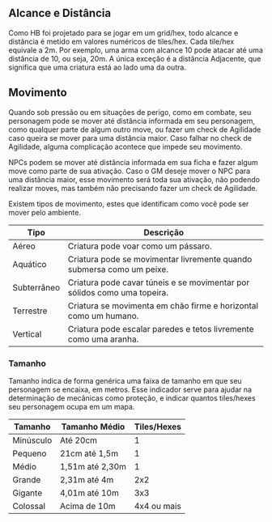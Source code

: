 <!-- ## Mapa, Alcance Tamanho

HB pode ser jogado com mapa ou sem, mas para um combate mais tático, é recomendado que um mapa seja usado. Você pode usar um mapa dividido e tiles ou hexes, onde este último é o mais recomendado. O jogo usa o sistema métrico. -->

## Alcance e Distância

Como HB foi projetado para se jogar em um grid/hex, todo alcance e distância é metido em valores numéricos de tiles/hex. Cada tile/hex equivale a 2m. Por exemplo, uma arma com alcance 10 pode atacar até uma distância de 10, ou seja, 20m. A única exceção é a distância Adjacente, que significa que uma criatura está ao lado uma da outra.

## Movimento

Quando sob pressão ou em situações de perigo, como em combate, seu personagem pode se mover até distância informada em seu personagem, como qualquer parte de algum outro move, ou fazer um check de Agilidade caso queira se mover para uma distância maior. Caso falhar no check de Agilidade, alguma complicação acontece que impede seu movimento.

NPCs podem se mover até distância informada em sua ficha e fazer algum move como parte de sua ativação. Caso o GM deseje mover o NPC para uma distância maior, esse movimento será toda sua ativação, não podendo realizar moves, mas também não precisando fazer um check de Agilidade.

Existem tipos de movimento, estes que identificam como você pode ser mover pelo ambiente.

| Tipo        | Descrição                                                                |
| ----------- | ------------------------------------------------------------------------ |
| Aéreo       | Criatura pode voar como um pássaro.                                      |
| Aquático    | Criatura pode se movimentar livremente quando submersa como um peixe.    |
| Subterrâneo | Criatura pode cavar túneis e se movimentar por sólidos como uma topeira. |
| Terrestre   | Criatura se movimenta em chão firme e horizontal como um humano.         |
| Vertical    | Criatura pode escalar paredes e tetos livremente como uma aranha.        |

### Tamanho

Tamanho indica de forma genérica uma faixa de tamanho em que seu personagem se encaixa, em metros. Esse indicador serve para ajudar na determinação de mecânicas como proteção, e indicar quantos tiles/hexes seu personagem ocupa em um mapa.

| Tamanho   | Tamanho Médio   | Tiles/Hexes |
| --------- | --------------- | ----------- |
| Minúsculo | Até 20cm        | 1           |
| Pequeno   | 21cm até 1,5m   | 1           |
| Médio     | 1,51m até 2,30m | 1           |
| Grande    | 2,31m até 4m    | 2x2         |
| Gigante   | 4,01m até 10m   | 3x3         |
| Colossal  | Acima de 10m    | 4x4 ou mais |
